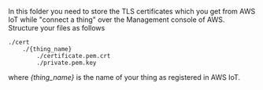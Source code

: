 In this folder you need to store the TLS certificates which you get from AWS IoT while "connect a thing" over the Management console of AWS.
Structure your files as follows

    ./cert
        ./{thing_name}
            ./certificate.pem.crt
            ./private.pem.key

where *{thing_name}* is the name of your thing as registered in AWS IoT.
